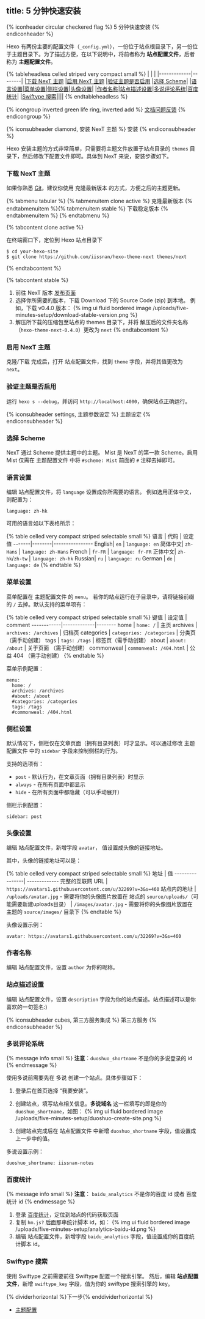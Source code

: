 title: 5 分钟快速安装
---

{% iconheader circular checkered flag %}
  5 分钟快速安装
{% endiconheader %}


Hexo 有两份主要的配置文件（`_config.yml`），一份位于站点根目录下，另一份位于主题目录下。为了描述方便，在以下说明中，将前者称为 **站点配置文件**，后者称为 **主题配置文件**。

{% tableheadless celled striped very compact small %}
| | |
|-------------|--------|
|[下载 NexT 主题](#下载_NexT_主题)        |[启用 NexT 主题](#启用_NexT_主题)        |[验证主题是否启用](#验证主题是否启用)       |[选择 Scheme](#选择_Scheme)|
|[语言设置](#语言设置)|[菜单设置](#菜单设置)|[侧栏设置](#侧栏设置)|[头像设置](#头像设置)|
|[作者名称](#作者名称)|[站点描述设置](#站点描述设置)|[多说评论系统](#多说评论系统)|[百度统计](#百度统计)|
|[Swiftype 搜索](#Swiftype_搜索)||||
{% endtableheadless %}

{% icongroup inverted green life ring, inverted add %}
[文档问题反馈](https://github.com/iissnan/theme-next/issues)
{% endicongroup %}

{% iconsubheader diamond, 安装 NexT 主题 %}
  安装
{% endiconsubheader %}

Hexo 安装主题的方式非常简单，只需要将主题文件放置于站点目录的 `themes` 目录下，然后修改下配置文件即可。具体到 NexT 来说，安装步骤如下。

### 下载 NexT 主题

如果你熟悉 [Git](http://git-scm.com/)，建议你使用 克隆最新版本 的方式，方便之后的主题更新。

{% tabmenu tabular %}
  {% tabmenuitem clone active %} 克隆最新版本 {% endtabmenuitem %}{% tabmenuitem stable %} 下载稳定版本 {% endtabmenuitem %}
{% endtabmenu %}

{% tabcontent clone active %}

在终端窗口下，定位到 Hexo 站点目录下

    $ cd your-hexo-site
    $ git clone https://github.com/iissnan/hexo-theme-next themes/next
 
{% endtabcontent %}

{% tabcontent stable %}
1. 前往 NexT 版本 [发布页面](https://github.com/iissnan/hexo-theme-next/releases)
1. 选择你所需要的版本，下载 Download 下的 Source Code (zip) 到本地。
    例如，下载 v0.4.0 版本：
    {% img ui fluid bordered image /uploads/five-minutes-setup/download-stable-version.png %}
1. 解压所下载的压缩包至站点的 themes 目录下，并将 解压后的文件夹名称（`hexo-theme-next-0.4.0`）更改为 `next`
{% endtabcontent %}
  


### 启用 NexT 主题

克隆/下载 完成后，打开 站点配置文件，找到 `theme` 字段，并将其值更改为 `next`。


### 验证主题是否启用
 
运行 `hexo s --debug`，并访问 `http://localhost:4000`，确保站点正确运行。





{% iconsubheader settings, 主题参数设定 %}
  主题设定
{% endiconsubheader %}

### 选择 Scheme

NexT 通过 Scheme 提供主题中的主题。 Mist 是 NexT 的第一款 Scheme。启用 Mist 仅需在 主题配置文件 中将 `#scheme: Mist` 前面的 `#` 注释去掉即可。

### 语言设置

编辑 站点配置文件，将 `language` 设置成你所需要的语言。
例如选用正体中文，则配置为：

    language: zh-hk


可用的语言如以下表格所示：

{% table celled very compact striped selectable small %}
语言   |    代码 |       设定值
-------|--------|----------------
English| `en`      | `language: en`
简体中文| `zh-Hans` | `language: zh-Hans`
French | `fr-FR`   | `language: fr-FR`
正体中文| `zh-hk`/`zh-tw` | `language: zh-hk`
Russian| `ru`      | `language: ru`
German | `de`      | `language: de`
{% endtable %}




### 菜单设置

菜单配置在 主题配置文件 的 `menu`。 若你的站点运行在子目录中，请将链接前缀的 `/` 去掉。默认支持的菜单项有：

{% table celled very compact striped selectable small %}
键值         |  设定值     | comment
------------|-------------|--------
home        | `home: /`                  | 主页
archives    | `archives: /archives`      | 归档页
categories  | `categories: /categories`  | 分类页（需手动创建）
tags        | `tags: /tags`              | 标签页（需手动创建）
about       | `about: /about`            | 关于页面 （需手动创建）
commonweal  | `commonweal: /404.html`   | 公益 404 （需手动创建）
{% endtable %}

菜单示例配置：

    menu:
      home: /
      archives: /archives
      #about: /about
      #categories: /categories
      tags: /tags
      #commonweal: /404.html



### 侧栏设置

默认情况下，侧栏仅在文章页面（拥有目录列表）时才显示。可以通过修改 主题配置文件 中的 `sidebar` 字段来控制侧栏的行为。

支持的选项有：

- `post`    - 默认行为，在文章页面（拥有目录列表）时显示
- `always`  - 在所有页面中都显示
- `hide`    - 在所有页面中都隐藏（可以手动展开）


侧栏示例配置：

    sidebar: post

### 头像设置

编辑 站点配置文件，新增字段 `avatar`， 值设置成头像的链接地址。

其中，头像的链接地址可以是：

{% table celled very compact striped selectable small %}
地址 | 值
----------------| -------------
完整的互联网 URL | `https://avatars1.githubusercontent.com/u/32269?v=3&s=460`
站点内的地址     | `/uploads/avatar.jpg`  - 需要将你的头像图片放置在 站点的 `source/uploads/`（可能需要新建uploads目录）
 | `/images/avatar.jpg`   - 需要将你的头像图片放置在 主题的 `source/images/` 目录下 
{% endtable %}


头像设置示例： 

    avatar: https://avatars1.githubusercontent.com/u/32269?v=3&s=460


### 作者名称

编辑 站点配置文件，设置 `author` 为你的昵称。


### 站点描述设置

编辑 站点配置文件，设置 `description` 字段为你的站点描述。站点描述可以是你喜欢的一句签名:)





{% iconsubheader cubes, 第三方服务集成 %}
  第三方服务
{% endiconsubheader %}

### 多说评论系统

{% message info small %}
**注意**：`duoshuo_shortname` 不是你的多说登录的 id
{% endmessage %}

使用多说前需要先在 多说 创建一个站点。具体步骤如下：

1. 登录后在首页选择 “我要安装”。
1. 创建站点，填写站点相关信息。**多说域名** 这一栏填写的即是你的 `duoshuo_shortname`，如图：
    {% img ui fluid bordered image /uploads/five-minutes-setup/duoshuo-create-site.png %}

1. 创建站点完成后在 站点配置文件 中新增 `duoshuo_shortname` 字段，值设置成上一步中的值。

多说设置示例：

    duoshuo_shortname: iissnan-notes


### 百度统计

{% message info small %}
**注意**： `baidu_analytics` 不是你的百度 id 或者 百度统计 id
{% endmessage %}

1. 登录 [百度统计](http://tongji.baidu.com/)，定位到站点的代码获取页面
1. 复制 `hm.js?` 后面那串统计脚本 id，如：
    {% img ui fluid bordered image /uploads/five-minutes-setup/analytics-baidu-id.png %}
1. 编辑 站点配置文件，新增字段 `baidu_analytics` 字段，值设置成你的百度统计脚本 id。


### Swiftype 搜索

使用 Swiftype 之前需要前往 Swiftype 配置一个搜索引擎。
然后，编辑 **站点配置文件**，新增 `swiftype_key` 字段，值为你的 swiftype 搜索引擎的 key。


{% dividerhorizontal %}下一步{% enddividerhorizontal %}

- [主题配置](/theme-settings.html)